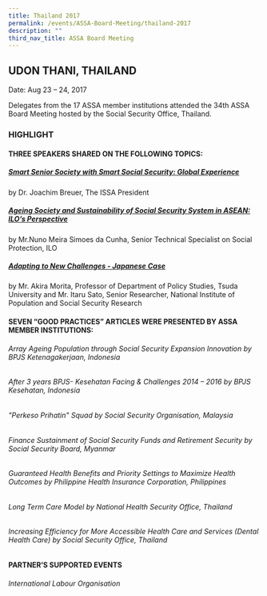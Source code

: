 ```yaml
---
title: Thailand 2017
permalink: /events/ASSA-Board-Meeting/thailand-2017
description: ""
third_nav_title: ASSA Board Meeting
---
```

## UDON THANI, THAILAND
Date: Aug 23 – 24, 2017

Delegates from the 17 ASSA member institutions attended the 34th ASSA Board Meeting hosted by the Social Security Office, Thailand.
### HIGHLIGHT
#### THREE SPEAKERS SHARED ON THE FOLLOWING TOPICS:
##### [Smart Senior Society with Smart Social Security: Global Experience](/files/ASSA%20Board%20Meeting/Thailand%202017/Smart%20Senior%20Society%20with%20Smart%20Social%20Security%20Global%20Experience.pdf)
by Dr. Joachim Breuer, The ISSA President

##### [Ageing Society and Sustainability of Social Security System in ASEAN: ILO’s Perspective](/files/ASSA%20Board%20Meeting/Thailand%202017/Ageing%20Society%20and%20Sustainability%20of%20Social%20Security%20System%20in%20ASEAN%20ILOs%20Perspective.pdf)
by Mr.Nuno Meira Simoes da Cunha, Senior Technical Specialist on Social Protection, ILO

##### [Adapting to New Challenges - Japanese Case](/files/ASSA%20Board%20Meeting/Thailand%202017/Adapting%20to%20New%20Challenges%20-%20Japanese%20Case.pdf)
by Mr. Akira Morita, Professor of Department of Policy Studies, Tsuda University and Mr. Itaru Sato, Senior Researcher, National Institute of Population and Social Security Research

#### SEVEN “GOOD PRACTICES” ARTICLES WERE PRESENTED BY ASSA MEMBER INSTITUTIONS:
###### Array Ageing Population through Social Security Expansion Innovation by BPJS Ketenagakerjaan, Indonesia
###### After 3 years BPJS- Kesehatan Facing & Challenges 2014 – 2016 by BPJS Kesehatan, Indonesia
###### "Perkeso Prihatin" Squad by Social Security Organisation, Malaysia
###### Finance Sustainment of Social Security Funds and Retirement Security by Social Security Board, Myanmar
###### Guaranteed Health Benefits and Priority Settings to Maximize Health Outcomes by Philippine Health Insurance Corporation, Philippines
###### Long Term Care Model by National Health Security Office, Thailand
###### Increasing Efficiency for More Accessible Health Care and Services (Dental Health Care) by Social Security Office, Thailand
#### PARTNER’S SUPPORTED EVENTS
###### International Labour Organisation